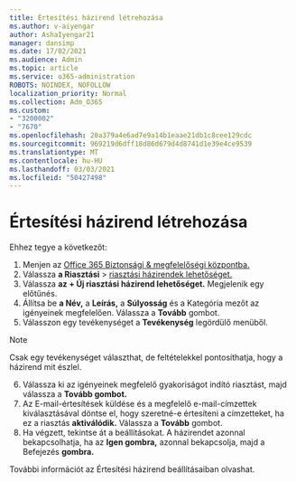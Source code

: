 ```yaml
---
title: Értesítési házirend létrehozása
ms.author: v-aiyengar
author: AshaIyengar21
manager: dansimp
ms.date: 17/02/2021
ms.audience: Admin
ms.topic: article
ms.service: o365-administration
ROBOTS: NOINDEX, NOFOLLOW
localization_priority: Normal
ms.collection: Adm_O365
ms.custom:
- "3200002"
- "7670"
ms.openlocfilehash: 20a379a4e6ad7e9a14b1eaae21db1c8cee129cdc
ms.sourcegitcommit: 969219d6dff18d86d679d4d8741d1e39e4ce9539
ms.translationtype: MT
ms.contentlocale: hu-HU
ms.lasthandoff: 03/03/2021
ms.locfileid: "50427498"
---
```

# <a name="create-an-alert-policy"></a>Értesítési házirend létrehozása

Ehhez tegye a következőt:

1. Menjen az [Office 365 Biztonsági & megfelelőségi központba.](https://go.microsoft.com/fwlink/p/?linkid=2077143)
1. Válassza **a Riasztási**  >  [riasztási házirendek lehetőséget.](https://go.microsoft.com/fwlink/?linkid=2103208)
1. Válassza **az + Új riasztási házirend lehetőséget.** Megjelenik egy előtűnés.
1. Állítsa be **a Név,** a  **Leírás,** a **Súlyosság** és a Kategória mezőt az igényeinek megfelelően. Válassza a **Tovább** gombot.
1. Válasszon egy tevékenységet a **Tevékenység** legördülő menüből.
> [!NOTE]
>  Csak egy tevékenységet választhat, de feltételekkel pontosíthatja, hogy a házirend mit észlel.
6. Válassza ki az igényeinek megfelelő gyakoriságot indító riasztást, majd válassza a **Tovább gombot.**
7. Az E-mail-értesítések küldése és a megfelelő  e-mail-címzettek kiválasztásával döntse el, hogy szeretné-e értesíteni a címzetteket, ha ez a riasztás **aktiválódik.** Válassza a **Tovább** gombot.
8. Ha végzett, tekintse át a beállításokat. A házirendet azonnal bekapcsolhatja, ha az **Igen gombra,** azonnal bekapcsolja, majd a Befejezés **gombra.**

További információt az Értesítési házirend beállításaiban olvashat.

